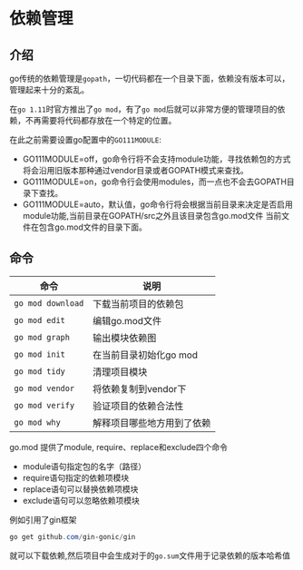 

# 依赖管理



## 介绍

go传统的依赖管理是`gopath`，一切代码都在一个目录下面，依赖没有版本可以，管理起来十分的紊乱。

在`go 1.11`时官方推出了`go mod`，有了`go mod`后就可以非常方便的管理项目的依赖，不再需要将代码都存放在一个特定的位置。

在此之前需要设置go配置中的`GO111MODULE`:

- GO111MODULE=off，go命令行将不会支持module功能，寻找依赖包的方式将会沿用旧版本那种通过vendor目录或者GOPATH模式来查找。
- GO111MODULE=on，go命令行会使用modules，而一点也不会去GOPATH目录下查找。
- GO111MODULE=auto，默认值，go命令行将会根据当前目录来决定是否启用module功能,当前目录在GOPATH/src之外且该目录包含go.mod文件
    当前文件在包含go.mod文件的目录下面。



## 命令

| 命令              | 说明                       |
| ----------------- | -------------------------- |
| `go mod download` | 下载当前项目的依赖包       |
| `go mod edit`     | 编辑go.mod文件             |
| `go mod graph`    | 输出模块依赖图             |
| `go mod init`     | 在当前目录初始化go mod     |
| `go mod tidy`     | 清理项目模块               |
| `go mod vendor`   | 将依赖复制到vendor下       |
| `go mod verify`   | 验证项目的依赖合法性       |
| `go mod why`      | 解释项目哪些地方用到了依赖 |



go.mod 提供了module, require、replace和exclude四个命令

- module语句指定包的名字（路径）
- require语句指定的依赖项模块
- replace语句可以替换依赖项模块
- exclude语句可以忽略依赖项模块



例如引用了gin框架

```powershell
go get github.com/gin-gonic/gin
```

就可以下载依赖,然后项目中会生成对于的`go.sum`文件用于记录依赖的版本哈希值
